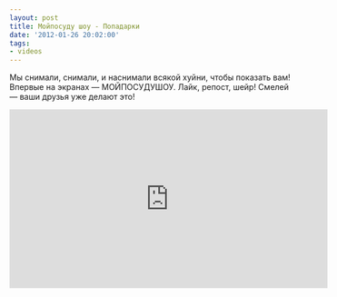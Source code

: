 ```yaml
---
layout: post
title: Мойпосуду шоу - Попадарки
date: '2012-01-26 20:02:00'
tags:
- videos
---
```


Мы снимали, снимали, и наснимали всякой хуйни, чтобы показать вам! Впервые на экранах — МОЙПОСУДУШОУ. Лайк, репост, шейр! Смелей — ваши друзья уже делают это!

<iframe width="560" height="315" src="https://www.youtube.com/embed/mYeK3j1GQ4c?rel=0" frameborder="0" allowfullscreen></iframe>